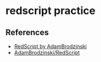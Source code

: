 # redscript practice

## References

* [RedScript by AdamBrodzinski](http://redscript.org/)
* [AdamBrodzinski/RedScript](https://github.com/AdamBrodzinski/RedScript)
